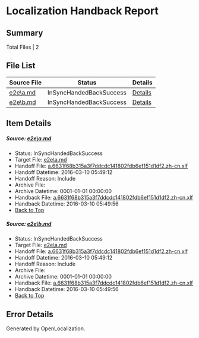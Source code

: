 # <a name='report-top'></a> Localization Handback Report

## Summary
 Total Files | 2

## File List
 Source File | Status | Details 
 ----------- | ------ | ------- 
 [e2e\a.md](https://github.com/OpenLocalizationTest/oltest/blob/dc3e94321fed80a3f06baf11a149debaeecd2fcd/e2e/a.md) | InSyncHandedBackSuccess | [Details](#fc0b58f45ab314fa80886e49baca7feb797510171)
 [e2e\b.md](https://github.com/OpenLocalizationTest/oltest/blob/dc3e94321fed80a3f06baf11a149debaeecd2fcd/e2e/b.md) | InSyncHandedBackSuccess | [Details](#fc0b58f45ab314fa80886e49baca7feb797510172)

## Item Details
##### <a name='fc0b58f45ab314fa80886e49baca7feb797510171'></a> Source: [e2e\a.md](https://github.com/OpenLocalizationTest/oltest/blob/dc3e94321fed80a3f06baf11a149debaeecd2fcd/e2e/a.md)
* Status: InSyncHandedBackSuccess
* Target File: [e2e\a.md](https://github.com/OpenLocalizationTestOrg/oltest.zh-cn/blob/ffe712515b025848ec55799e129c81633ffe6d35/e2e/a.md)
* Handoff File: [a.6631f68b315a3f7ddcdc141802fdb6ef151d1df2.zh-cn.xlf](https://github.com/OpenLocalizationTestOrg/olhandoff/blob/bd4c41b4cb8ce367c1f38e5c6ad85e9918c117d9/ol-handoff/OpenLocalizationTestOrg/oltest.zh-cn/xinjiang/ht/a.6631f68b315a3f7ddcdc141802fdb6ef151d1df2.zh-cn.xlf)
* Handoff Datetime: 2016-03-10 05:49:12
* Handoff Reason: Include
* Archive File: 
* Archive Datetime: 0001-01-01 00:00:00
* Handback File: [a.6631f68b315a3f7ddcdc141802fdb6ef151d1df2.zh-cn.xlf](https://github.com/OpenLocalizationTestOrg/olhandback/blob/b8107dbf32ebb893b5529bed95a29ba187d76097/ol-handback/OpenLocalizationTestOrg/oltest.zh-cn/xinjiang/ht/a.6631f68b315a3f7ddcdc141802fdb6ef151d1df2.zh-cn.xlf)
* Handback Datetime: 2016-03-10 05:49:56
* [Back to Top](#report-top)

##### <a name='fc0b58f45ab314fa80886e49baca7feb797510172'></a> Source: [e2e\b.md](https://github.com/OpenLocalizationTest/oltest/blob/dc3e94321fed80a3f06baf11a149debaeecd2fcd/e2e/b.md)
* Status: InSyncHandedBackSuccess
* Target File: [e2e\a.md](https://github.com/OpenLocalizationTestOrg/oltest.zh-cn/blob/ffe712515b025848ec55799e129c81633ffe6d35/e2e/a.md)
* Handoff File: [a.6631f68b315a3f7ddcdc141802fdb6ef151d1df2.zh-cn.xlf](https://github.com/OpenLocalizationTestOrg/olhandoff/blob/bd4c41b4cb8ce367c1f38e5c6ad85e9918c117d9/ol-handoff/OpenLocalizationTestOrg/oltest.zh-cn/xinjiang/ht/a.6631f68b315a3f7ddcdc141802fdb6ef151d1df2.zh-cn.xlf)
* Handoff Datetime: 2016-03-10 05:49:12
* Handoff Reason: Include
* Archive File: 
* Archive Datetime: 0001-01-01 00:00:00
* Handback File: [a.6631f68b315a3f7ddcdc141802fdb6ef151d1df2.zh-cn.xlf](https://github.com/OpenLocalizationTestOrg/olhandback/blob/b8107dbf32ebb893b5529bed95a29ba187d76097/ol-handback/OpenLocalizationTestOrg/oltest.zh-cn/xinjiang/ht/a.6631f68b315a3f7ddcdc141802fdb6ef151d1df2.zh-cn.xlf)
* Handback Datetime: 2016-03-10 05:49:56
* [Back to Top](#report-top)


## Error Details

Generated by OpenLocalization.
